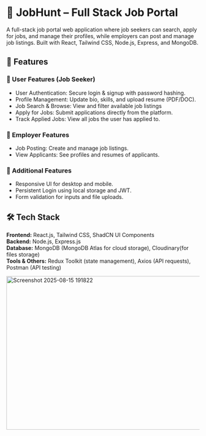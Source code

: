 # 🏢 JobHunt – Full Stack Job Portal
A full-stack job portal web application where job seekers can search, apply for jobs, and manage their profiles, while employers can post and manage job listings. Built with React, Tailwind CSS, Node.js, Express, and MongoDB.

## 🚀 Features

### 👤 User Features (Job Seeker)

- User Authentication: Secure login & signup with password hashing.
- Profile Management: Update bio, skills, and upload resume (PDF/DOC).
- Job Search & Browse: View and filter available job listings
- Apply for Jobs: Submit applications directly from the platform.
- Track Applied Jobs: View all jobs the user has applied to.

### 🏢 Employer Features

- Job Posting: Create and manage job listings.
- View Applicants: See profiles and resumes of applicants.

### 🌟 Additional Features

- Responsive UI for desktop and mobile.
- Persistent Login using local storage and JWT.
- Form validation for inputs and file uploads.

## 🛠 Tech Stack

**Frontend:** React.js, Tailwind CSS, ShadCN UI Components<br/>
**Backend:** Node.js, Express.js<br/>
**Database:** MongoDB (MongoDB Atlas for cloud storage), Cloudinary(for files storage)<br/>
**Tools & Others:** Redux Toolkit (state management), Axios (API requests), Postman (API testing)












<img width="600" height="400" alt="Screenshot 2025-08-15 191822" src="https://github.com/user-attachments/assets/ddd59e4a-4733-4820-9d07-93ce945ffd70" />
